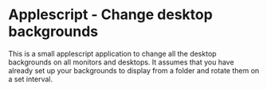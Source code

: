 # Applescript - Change desktop backgrounds


This is a small applescript application to change all the desktop backgrounds on all monitors and desktops.
It assumes that you have already set up your backgrounds to display from a folder and rotate them on a set interval.
